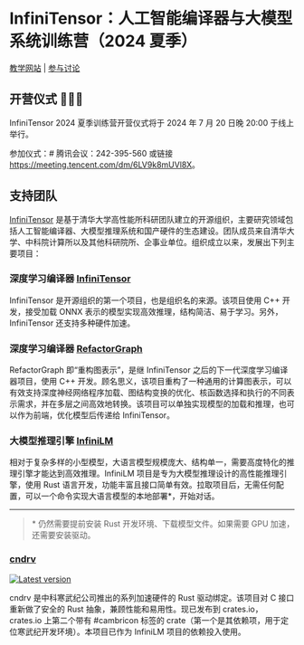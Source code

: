 ﻿# InfiniTensor：人工智能编译器与大模型系统训练营（2024 夏季）

[教学网站](https://opencamp.cn/InfiniTensor/camp/2024summer)
|
[参与讨论](https://github.com/orgs/LearningInfiniTensor/discussions)

## 开营仪式 🎉🎉🎉

InfiniTensor 2024 夏季训练营开营仪式将于 2024 年 7 月 20 日晚 20:00 于线上举行。

参加仪式：\# 腾讯会议：242-395-560 或链接 <https://meeting.tencent.com/dm/6LV9k8mUVl8X>。

## 支持团队

[InfiniTensor](https://github.com/InfiniTensor) 是基于清华大学高性能所科研团队建立的开源组织，主要研究领域包括人工智能编译器、大模型推理系统和国产硬件的生态建设。团队成员来自清华大学、中科院计算所以及其他科研院所、企事业单位。组织成立以来，发展出下列主要项目：

### 深度学习编译器 [InfiniTensor](https://github.com/InfiniTensor/InfiniTensor)

InfiniTensor 是开源组织的第一个项目，也是组织名的来源。该项目使用 C++ 开发，接受加载 ONNX 表示的模型实现高效推理，结构简洁、易于学习。另外，InfiniTensor 还支持多种硬件加速。

### 深度学习编译器 [RefactorGraph](https://github.com/InfiniTensor/RefactorGraph)

RefactorGraph 即“重构图表示”，是继 InfiniTensor 之后的下一代深度学习编译器项目，使用 C++ 开发。顾名思义，该项目重构了一种通用的计算图表示，可以有效支持深度神经网络程序加载、图结构变换的优化、核函数选择和执行的不同表示需求，并在多层之间高效地转换。该项目可以单独实现模型的加载和推理，也可以作为前端，优化模型后传递给 InfiniTensor。

### 大模型推理引擎 [InfiniLM](https://github.com/InfiniTensor/InfiniLM)

相对于复杂多样的小型模型，大语言模型规模庞大、结构单一，需要高度特化的推理引擎才能达到高效推理。InfiniLM 项目是专为大模型推理设计的高性能推理引擎，使用 Rust 语言开发，功能丰富且接口简单有效。拉取项目后，无需任何配置，可以一个命令实现大语言模型的本地部署*，开始对话。

---

> \* 仍然需要提前安装 Rust 开发环境、下载模型文件。如果需要 GPU 加速，还需要安装驱动。

### [cndrv](https://github.com/InfiniTensor/cndrv)

[![Latest version](https://img.shields.io/crates/v/cndrv.svg)](https://crates.io/crates/cndrv)

cndrv 是中科寒武纪公司推出的系列加速硬件的 Rust 驱动绑定。该项目对 C 接口重新做了安全的 Rust 抽象，兼顾性能和易用性。现已发布到 crates.io，crates.io 上第二个带有 #cambricon 标签的 crate（第一个是其依赖项，用于定位寒武纪开发环境）。本项目已作为 InfiniLM 项目的依赖投入使用。
